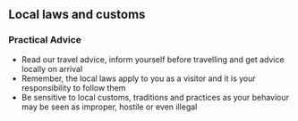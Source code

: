 ## Local laws and customs

### **Practical Advice**

* Read our travel advice, inform yourself before travelling and get advice locally on arrival
* Remember, the local laws apply to you as a visitor and it is your responsibility to follow them
* Be sensitive to local customs, traditions and practices as your behaviour may be seen as improper, hostile or even illegal